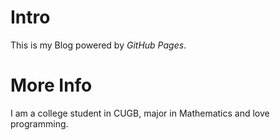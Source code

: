 # Intro

This is my Blog powered by _GitHub Pages_.

# More Info

I am a college student in CUGB, major in Mathematics and love programming.